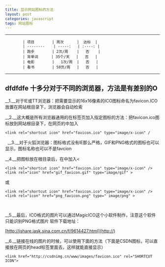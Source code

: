 ```yaml
---
title: 显示网站图标的方法
layout: post
categories: javascript
tags: 网站图标
---
```

  
  
-----------
            | 项目        | 周次      |  达标  |
            | --------    | -----:   | :----: |
            | 跑步        | 2次/周    |   否    |	
            | 背单词      | 35个/天   |   否   |
            | 电影        |   1次/周  |   否   |
            | 看书        | 50页/周   |   否   | 

 -----------
   
   ## dfdfdfe 十多分对于不同的浏览器，方法是有差别的O


__1.__对于IE或TT浏览器：把需要显示的16x16像素的ICO图标命名为favicon.ICO放置在网站根目录下，浏览器会自动检索

__2.__这大概是所有浏览器通用的在标签页加入指定图标的方法：把favicon.ico图标放到网站根目录下，在网页的<head></head>中加入


    <link rel="shortcut icon" href="favicon.ico" type="image/x-icon" /


 
__3.__对于火狐浏览器：图标格式没有IE那么严格，GIF和PNG格式的图标也可以显示，图标名称也可以不是favcion

__4.__把图标放在根目录后，在<head></head>中加入<

    <link rel="shortcut icon" href="favicon.ico" type="image/x-icon" />
    <link rel="icon" href="gif_favicon.gif" type="image/gif" >


或

    

    <link rel="shortcut icon" href="favicon.ico" type="image/x-icon" />
    <link rel="icon" href="png_favicon.png" type=" image/png" >
 



__5.__最后，ICO格式的图片可以通过MagicICO这个小软件制作，注意这个软件只能识别PNG格式图片 
软件下载地址：

[http://ishare.iask.sina.com.cn/f/9614427.html](http://)

__6.__链接在线的图片的时候，可以使用下面的方法（下面是CSDN图标，可以直接放在网页的head标签里面去，这样就能直接显示）

    <link href="http://csdnimg.cn/www/images/favicon.ico" rel="SHORTCUT ICON">
